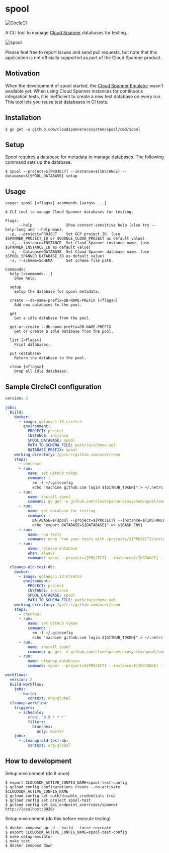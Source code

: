 # spool

[![CircleCI](https://circleci.com/gh/cloudspannerecosystem/spool.svg)](https://circleci.com/gh/cloudspannerecosystem/spool)

A CLI tool to manage [Cloud Spanner](https://cloud.google.com/spanner) databases for testing.

![spool](https://user-images.githubusercontent.com/2238852/68204102-a0764580-000a-11ea-879b-1acaf1c699c8.gif)

Please feel free to report issues and send pull requests, but note that this
application is not officially supported as part of the Cloud Spanner product.

## Motivation

When the development of spool started, the [Cloud Spanner
Emulator](https://cloud.google.com/spanner/docs/emulator) wasn't available yet.
When using Cloud Spanner instances for continuous integration tests, it is
inefficient to create a new test database on every run.
This tool lets you reuse test databases in CI tests.

## Installation

```shell
$ go get -u github.com/cloudspannerecosystem/spool/cmd/spool
```

## Setup

Spool requires a database for metadata to manage databases.
The following command sets up the database.

```shell
$ spool --project=${PROJECT} --instance=${INSTANCE} --database=${SPOOL_DATABASE} setup
```

## Usage

```shell
usage: spool [<flags>] <command> [<args> ...]

A CLI tool to manage Cloud Spanner databases for testing.

Flags:
      --help               Show context-sensitive help (also try --help-long and --help-man).
  -p, --project=PROJECT    Set GCP project ID. (use $SPANNER_PROJECT_ID or $GOOGLE_CLOUD_PROJECT as default value)
  -i, --instance=INSTANCE  Set Cloud Spanner instance name. (use $SPANNER_INSTANCE_ID as default value)
  -d, --database=DATABASE  Set Cloud Spanner database name. (use $SPOOL_SPANNER_DATABASE_ID as default value)
  -s, --schema=SCHEMA      Set schema file path.

Commands:
  help [<command>...]
    Show help.

  setup
    Setup the database for spool metadata.

  create --db-name-prefix=DB-NAME-PREFIX [<flags>]
    Add new databases to the pool.

  get
    Get a idle database from the pool.

  get-or-create --db-name-prefix=DB-NAME-PREFIX
    Get or create a idle database from the pool.

  list [<flags>]
    Print databases.

  put <database>
    Return the database to the pool.

  clean [<flags>]
    Drop all idle databases.
```

## Sample CircleCI configuration

```yaml
version: 2

jobs:
  build:
    docker:
      - image: golang:1.13-stretch
        environment:
          PROJECT: project
          INSTANCE: instance
          SPOOL_DATABASE: spool
          PATH_TO_SCHEMA_FILE: path/to/schema.sql
          DATABASE_PREFIX: spool
    working_directory: /go/src/github.com/user/repo
    steps:
      - checkout
      - run:
          name: set GitHub token
          command: |
            rm -f ~/.gitconfig
            echo "machine github.com login ${GITHUB_TOKEN}" > ~/.netrc
      - run:
          name: install spool
          command: go get -u github.com/cloudspannerecosystem/spool/cmd/spool
      - run:
          name: get database for testing
          command: |
            DATABASE=$(spool --project=${PROJECT} --instance=${INSTANCE} --database=${SPOOL_DATABASE} --schema=${PATH_TO_SCHEMA_FILE} get-or-create --db-name-prefix=${DATABASE_PREFIX})
            echo "export DATABASE=${DATABASE}" >> ${BASH_ENV}
      - run:
          name: run tests
          command: echo "run your tests with /projects/${PROJECT}/instances/${INSTANCE}/databases/${DATABASE}"
      - run:
          name: release database
          when: always
          command: spool --project=${PROJECT} --instance=${INSTANCE} --database=${SPOOL_DATABASE} --schema=${PATH_TO_SCHEMA_FILE} put ${DATABASE}

  cleanup-old-test-db:
    docker:
      - image: golang:1.13-stretch
        environment:
          PROJECT: project
          INSTANCE: instance
          SPOOL_DATABASE: spool
          PATH_TO_SCHEMA_FILE: path/to/schema.sql
    working_directory: /go/src/github.com/user/repo
    steps:
      - checkout
      - run:
          name: set GitHub token
          command: |
            rm -f ~/.gitconfig
            echo "machine github.com login ${GITHUB_TOKEN}" > ~/.netrc
      - run:
          name: install spool
          command: go get -u github.com/cloudspannerecosystem/spool/cmd/spool
      - run:
          name: cleanup databases
          command: spool --project=${PROJECT} --instance=${INSTANCE} --database=${SPOOL_DATABASE} --schema=${PATH_TO_SCHEMA_FILE} clean --all --force --ignore-used-within-days=7

workflows:
  version: 2
  build-workflow:
    jobs:
      - build:
          context: org-global
  cleanup-workflow:
    triggers:
      - schedule:
          cron: '0 9 * * *'
          filters:
            branches:
              only: master
    jobs:
      - cleanup-old-test-db:
          context: org-global
```

## How to development

Setup environment (do it once)

```shell
$ export CLOUDSDK_ACTIVE_CONFIG_NAME=spool-test-config
$ gcloud config configurations create --no-activate $CLOUDSDK_ACTIVE_CONFIG_NAME
$ gcloud config set auth/disable_credentials true
$ gcloud config set project spool-test
$ gcloud config set api_endpoint_overrides/spanner http://localhost:9020/
```

Setup environment (do this before execute testing)

```shell
$ docker compose up -d --build --force-recreate
$ export CLOUDSDK_ACTIVE_CONFIG_NAME=spool-test-config
$ make setup-emulator
$ make test
$ docker compose down
```
